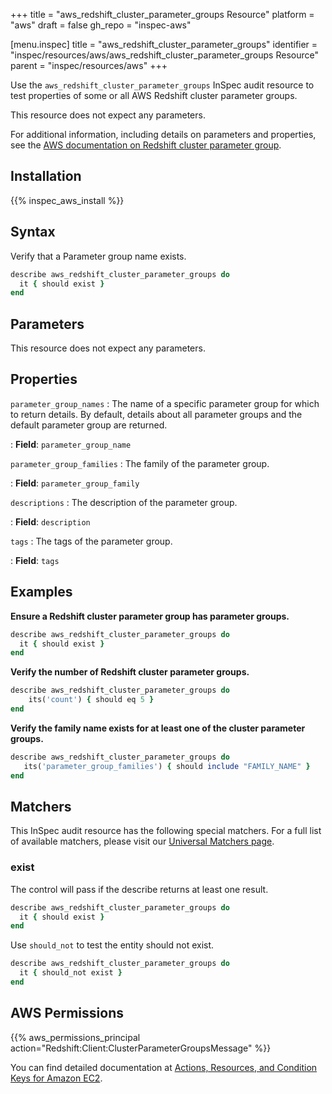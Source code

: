 +++
title = "aws_redshift_cluster_parameter_groups Resource"
platform = "aws"
draft = false
gh_repo = "inspec-aws"

[menu.inspec]
title = "aws_redshift_cluster_parameter_groups"
identifier = "inspec/resources/aws/aws_redshift_cluster_parameter_groups Resource"
parent = "inspec/resources/aws"
+++

Use the `aws_redshift_cluster_parameter_groups` InSpec audit resource to test properties of some or all AWS Redshift cluster parameter groups.

This resource does not expect any parameters.

For additional information, including details on parameters and properties, see the [AWS documentation on Redshift cluster parameter group](https://docs.aws.amazon.com/AWSCloudFormation/latest/UserGuide/aws-resource-redshift-clusterparametergroup.html).

## Installation

{{% inspec_aws_install %}}

## Syntax

Verify that a Parameter group name exists.

```ruby
describe aws_redshift_cluster_parameter_groups do
  it { should exist }
end
```

## Parameters

This resource does not expect any parameters.

## Properties

`parameter_group_names`
: The name of a specific parameter group for which to return details. By default, details about all parameter groups and the default parameter group are returned.

: **Field**: `parameter_group_name`

`parameter_group_families`
: The family of the parameter group.

: **Field**: `parameter_group_family`

`descriptions`
: The description of the parameter group.

: **Field**: `description`

`tags`
: The tags of the parameter group.

: **Field**: `tags`

## Examples

**Ensure a Redshift cluster parameter group has parameter groups.**

```ruby
describe aws_redshift_cluster_parameter_groups do
  it { should exist }
end
```

**Verify the number of Redshift cluster parameter groups.**

```ruby
describe aws_redshift_cluster_parameter_groups do
    its('count') { should eq 5 }
end
```

**Verify the family name exists for at least one of the cluster parameter groups.**

```ruby
describe aws_redshift_cluster_parameter_groups do
   its('parameter_group_families') { should include "FAMILY_NAME" }
end
```

## Matchers

This InSpec audit resource has the following special matchers. For a full list of available matchers, please visit our [Universal Matchers page](https://www.inspec.io/docs/reference/matchers/).

### exist

The control will pass if the describe returns at least one result.

```ruby
describe aws_redshift_cluster_parameter_groups do
  it { should exist }
end
```

Use `should_not` to test the entity should not exist.

```ruby
describe aws_redshift_cluster_parameter_groups do
  it { should_not exist }
end
```

## AWS Permissions

{{% aws_permissions_principal action="Redshift:Client:ClusterParameterGroupsMessage" %}}

You can find detailed documentation at [Actions, Resources, and Condition Keys for Amazon EC2](https://docs.aws.amazon.com/IAM/latest/UserGuide/list_amazonec2.html).
